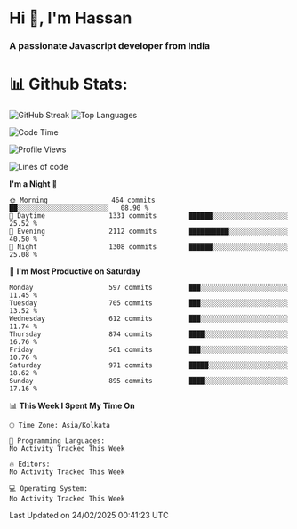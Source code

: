 # Hi 👋, I'm Hassan
### A passionate Javascript developer from India


# 📊 Github Stats:
![GitHub Streak](https://github-readme-streak-stats.herokuapp.com/?user=codeblooded47&theme=dracula&hide_border=false)
![Top Languages](https://github-readme-stats.vercel.app/api/top-langs/?username=codeblooded47&layout=compact&theme=dracula)



<!--START_SECTION:waka-->
![Code Time](http://img.shields.io/badge/Code%20Time-882%20hrs%2058%20mins-blue)

![Profile Views](http://img.shields.io/badge/Profile%20Views-0-blue)

![Lines of code](https://img.shields.io/badge/From%20Hello%20World%20I%27ve%20Written-24.2%20million%20lines%20of%20code-blue)

**I'm a Night 🦉** 

```text
🌞 Morning                464 commits         ██░░░░░░░░░░░░░░░░░░░░░░░   08.90 % 
🌆 Daytime                1331 commits        ██████░░░░░░░░░░░░░░░░░░░   25.52 % 
🌃 Evening                2112 commits        ██████████░░░░░░░░░░░░░░░   40.50 % 
🌙 Night                  1308 commits        ██████░░░░░░░░░░░░░░░░░░░   25.08 % 
```
📅 **I'm Most Productive on Saturday** 

```text
Monday                   597 commits         ███░░░░░░░░░░░░░░░░░░░░░░   11.45 % 
Tuesday                  705 commits         ███░░░░░░░░░░░░░░░░░░░░░░   13.52 % 
Wednesday                612 commits         ███░░░░░░░░░░░░░░░░░░░░░░   11.74 % 
Thursday                 874 commits         ████░░░░░░░░░░░░░░░░░░░░░   16.76 % 
Friday                   561 commits         ███░░░░░░░░░░░░░░░░░░░░░░   10.76 % 
Saturday                 971 commits         █████░░░░░░░░░░░░░░░░░░░░   18.62 % 
Sunday                   895 commits         ████░░░░░░░░░░░░░░░░░░░░░   17.16 % 
```


📊 **This Week I Spent My Time On** 

```text
🕑︎ Time Zone: Asia/Kolkata

💬 Programming Languages: 
No Activity Tracked This Week

🔥 Editors: 
No Activity Tracked This Week

💻 Operating System: 
No Activity Tracked This Week
```


 Last Updated on 24/02/2025 00:41:23 UTC
<!--END_SECTION:waka-->

